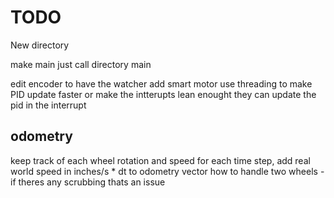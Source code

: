 # TODO

New directory

make main just call directory main

edit encoder to have the watcher
add smart motor
use  threading to make PID update faster
or make the intterupts lean enought they can update the pid in the interrupt


## odometry
keep track of each wheel rotation and speed
for each time step, add real world speed in inches/s * dt to odometry vector
how to handle two wheels - if theres any scrubbing thats an issue